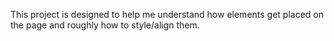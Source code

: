This project is designed to help me understand how elements get placed on the page and roughly how to style/align them.
